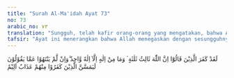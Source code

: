 ```yaml
---
title: "Surah Al-Ma'idah Ayat 73"
no: 73
arabic_no: ٧٣
translation: "Sungguh, telah kafir orang-orang yang mengatakan, bahwa Allah adalah salah satu dari yang tiga, padahal tidak ada tuhan (yang berhak disembah) selain Tuhan Yang Esa. Jika mereka tidak berhenti dari apa yang mereka katakan, pasti orang-orang yang kafir di antara mereka akan ditimpa azab yang pedih."
tafsir: "Ayat ini menerangkan bahwa Allah menegaskan dengan sesungguhnya akan kekafiran orang Nasrani yang berkata bahwa Allah yang menciptakan langit dan bumi adalah salah satu dari tiga oknum, yaitu Bapak, Putra dan Rohulkudus. Jadi ayat ini menggambarkan pendirian mayoritas orang Nasrani zaman dahulu. Segolongan kecil dari mereka ada yang berpendirian bahwa Allah adalah Isa Putra Maryam sedangkan segologan kecil yang lain berpendirian bahwa Isa itu adalah Putra Allah, dan dia bukan Allah.\n\nPendirian mereka ini tidak mempunyai dasar yang kuat karena Tuhan yang sebenarnya ialah zat yang tidak terbilang. Allah Maha Esa. Karena itu Allah adalah Mahakuasa. Jika Tuhan berbilang maka artinya Yang Mahakuasa itu lebih dari satu, dan jika mereka berdua atau lebih tentulah akan berebut kekuasaan yang akibatnya hancurlah alam ini. Andaikata tuhan-tuhan itu berdamai yakni ada yang berkuasa di langit dan ada yang berkuasa di bumi maka hal itu berarti Tuhan itu lemah, karena sifat damai adalah sifat orang yang lemah yang tidak sanggup menaklukkan alam sendirian. Dengan demikian Yang Mahakuasa itu harus tunggal.\n\nSelanjutnya jika Tuhan itu terbilang, umpama terdiri atas tiga oknum dan ketiga-tiganya dianggap satu karena kesatuannya. maka artinya jika terjadi kehilangan salah satu daripadanya maka berarti hilanglah kesatuannya. dengan demikian hilanglah ketuhanannya karena matinya Yesus (salah satu oknum Tuhan) ditiang salib. Jika tidak demikian maka artinya Tuhan itu berbilang. Jadi ada Tuhan yang telah mati disalib dan dua yang masih hidup.\n\nJika dibenarkan adanya Tuhan Bapak dan adanya Tuhan Putra maka yang dinamakan Tuhan Bapak tentulah diketahui adanya lebih dahulu dan yang dinamakan Tuhan Putra tentulah diketahui adanya terkemudian. Sedangkan Tuhan itu bersifat Qadim yakni \"adanya tidak didahului oleh tiada\" dan Tuhan itu bersifat Baqa (kekal) yakni \"adanya tidak diakhiri tiada.\" Isa adalah didahului oleh \"tiada\", karena itu dia tidak bersifat Qadim, karena dia tidak ada pada waktu sebelum dilahirkan oleh Maryam dan Isa tidak bersifat baqa (kekal) karena dia telah menjadi tiada, dia telah mati. \n\nDemikianlah sesatnya pendirian orang Nasrani, jika ditinjau dari segi logika. Karenanya pada ayat ini Allah memperingatkan orang Nasrani supaya meninggalkan kepercayaan yang salah, dan hendaklah mereka kembali kepada ajaran-ajaran Tauhid. Jika mereka masih tetap pada kekafiran, yaitu mempersekutukan Allah maka mereka akan dimasukkan ke dalam azab api neraka."
---
```

لَقَدْ كَفَرَ الَّذِيْنَ قَالُوْٓا اِنَّ اللّٰهَ ثَالِثُ ثَلٰثَةٍ ۘ وَمَا مِنْ اِلٰهٍ اِلَّآ اِلٰهٌ وَّاحِدٌ  ۗوَاِنْ لَّمْ يَنْتَهُوْا عَمَّا يَقُوْلُوْنَ لَيَمَسَّنَّ الَّذِيْنَ كَفَرُوْا مِنْهُمْ عَذَابٌ اَلِيْمٌ